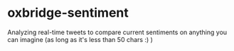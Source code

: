 # oxbridge-sentiment
Analyzing real-time tweets to compare current sentiments on anything you can imagine (as long as it's less than 50 chars :) )
